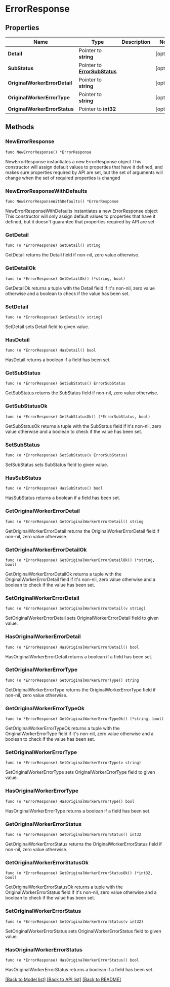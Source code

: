 # ErrorResponse

## Properties

Name | Type | Description | Notes
------------ | ------------- | ------------- | -------------
**Detail** | Pointer to **string** |  | [optional] 
**SubStatus** | Pointer to [**ErrorSubStatus**](ErrorSubStatus.md) |  | [optional] 
**OriginalWorkerErrorDetail** | Pointer to **string** |  | [optional] 
**OriginalWorkerErrorType** | Pointer to **string** |  | [optional] 
**OriginalWorkerErrorStatus** | Pointer to **int32** |  | [optional] 

## Methods

### NewErrorResponse

`func NewErrorResponse() *ErrorResponse`

NewErrorResponse instantiates a new ErrorResponse object
This constructor will assign default values to properties that have it defined,
and makes sure properties required by API are set, but the set of arguments
will change when the set of required properties is changed

### NewErrorResponseWithDefaults

`func NewErrorResponseWithDefaults() *ErrorResponse`

NewErrorResponseWithDefaults instantiates a new ErrorResponse object
This constructor will only assign default values to properties that have it defined,
but it doesn't guarantee that properties required by API are set

### GetDetail

`func (o *ErrorResponse) GetDetail() string`

GetDetail returns the Detail field if non-nil, zero value otherwise.

### GetDetailOk

`func (o *ErrorResponse) GetDetailOk() (*string, bool)`

GetDetailOk returns a tuple with the Detail field if it's non-nil, zero value otherwise
and a boolean to check if the value has been set.

### SetDetail

`func (o *ErrorResponse) SetDetail(v string)`

SetDetail sets Detail field to given value.

### HasDetail

`func (o *ErrorResponse) HasDetail() bool`

HasDetail returns a boolean if a field has been set.

### GetSubStatus

`func (o *ErrorResponse) GetSubStatus() ErrorSubStatus`

GetSubStatus returns the SubStatus field if non-nil, zero value otherwise.

### GetSubStatusOk

`func (o *ErrorResponse) GetSubStatusOk() (*ErrorSubStatus, bool)`

GetSubStatusOk returns a tuple with the SubStatus field if it's non-nil, zero value otherwise
and a boolean to check if the value has been set.

### SetSubStatus

`func (o *ErrorResponse) SetSubStatus(v ErrorSubStatus)`

SetSubStatus sets SubStatus field to given value.

### HasSubStatus

`func (o *ErrorResponse) HasSubStatus() bool`

HasSubStatus returns a boolean if a field has been set.

### GetOriginalWorkerErrorDetail

`func (o *ErrorResponse) GetOriginalWorkerErrorDetail() string`

GetOriginalWorkerErrorDetail returns the OriginalWorkerErrorDetail field if non-nil, zero value otherwise.

### GetOriginalWorkerErrorDetailOk

`func (o *ErrorResponse) GetOriginalWorkerErrorDetailOk() (*string, bool)`

GetOriginalWorkerErrorDetailOk returns a tuple with the OriginalWorkerErrorDetail field if it's non-nil, zero value otherwise
and a boolean to check if the value has been set.

### SetOriginalWorkerErrorDetail

`func (o *ErrorResponse) SetOriginalWorkerErrorDetail(v string)`

SetOriginalWorkerErrorDetail sets OriginalWorkerErrorDetail field to given value.

### HasOriginalWorkerErrorDetail

`func (o *ErrorResponse) HasOriginalWorkerErrorDetail() bool`

HasOriginalWorkerErrorDetail returns a boolean if a field has been set.

### GetOriginalWorkerErrorType

`func (o *ErrorResponse) GetOriginalWorkerErrorType() string`

GetOriginalWorkerErrorType returns the OriginalWorkerErrorType field if non-nil, zero value otherwise.

### GetOriginalWorkerErrorTypeOk

`func (o *ErrorResponse) GetOriginalWorkerErrorTypeOk() (*string, bool)`

GetOriginalWorkerErrorTypeOk returns a tuple with the OriginalWorkerErrorType field if it's non-nil, zero value otherwise
and a boolean to check if the value has been set.

### SetOriginalWorkerErrorType

`func (o *ErrorResponse) SetOriginalWorkerErrorType(v string)`

SetOriginalWorkerErrorType sets OriginalWorkerErrorType field to given value.

### HasOriginalWorkerErrorType

`func (o *ErrorResponse) HasOriginalWorkerErrorType() bool`

HasOriginalWorkerErrorType returns a boolean if a field has been set.

### GetOriginalWorkerErrorStatus

`func (o *ErrorResponse) GetOriginalWorkerErrorStatus() int32`

GetOriginalWorkerErrorStatus returns the OriginalWorkerErrorStatus field if non-nil, zero value otherwise.

### GetOriginalWorkerErrorStatusOk

`func (o *ErrorResponse) GetOriginalWorkerErrorStatusOk() (*int32, bool)`

GetOriginalWorkerErrorStatusOk returns a tuple with the OriginalWorkerErrorStatus field if it's non-nil, zero value otherwise
and a boolean to check if the value has been set.

### SetOriginalWorkerErrorStatus

`func (o *ErrorResponse) SetOriginalWorkerErrorStatus(v int32)`

SetOriginalWorkerErrorStatus sets OriginalWorkerErrorStatus field to given value.

### HasOriginalWorkerErrorStatus

`func (o *ErrorResponse) HasOriginalWorkerErrorStatus() bool`

HasOriginalWorkerErrorStatus returns a boolean if a field has been set.


[[Back to Model list]](../README.md#documentation-for-models) [[Back to API list]](../README.md#documentation-for-api-endpoints) [[Back to README]](../README.md)


